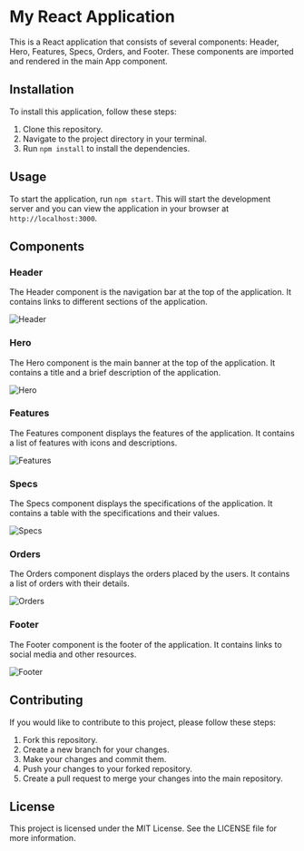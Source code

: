 # My React Application

This is a React application that consists of several components: Header, Hero, Features, Specs, Orders, and Footer. These components are imported and rendered in the main App component.

## Installation

To install this application, follow these steps:

1. Clone this repository.
2. Navigate to the project directory in your terminal.
3. Run `npm install` to install the dependencies.

## Usage

To start the application, run `npm start`. This will start the development server and you can view the application in your browser at `http://localhost:3000`.

## Components

### Header

The Header component is the navigation bar at the top of the application. It contains links to different sections of the application.

![Header](https://example.com/header.png)

### Hero

The Hero component is the main banner at the top of the application. It contains a title and a brief description of the application.

![Hero](https://example.com/hero.png)

### Features

The Features component displays the features of the application. It contains a list of features with icons and descriptions.

![Features](https://example.com/features.png)

### Specs

The Specs component displays the specifications of the application. It contains a table with the specifications and their values.

![Specs](https://example.com/specs.png)

### Orders

The Orders component displays the orders placed by the users. It contains a list of orders with their details.

![Orders](https://example.com/orders.png)

### Footer

The Footer component is the footer of the application. It contains links to social media and other resources.

![Footer](https://example.com/footer.png)

## Contributing

If you would like to contribute to this project, please follow these steps:

1. Fork this repository.
2. Create a new branch for your changes.
3. Make your changes and commit them.
4. Push your changes to your forked repository.
5. Create a pull request to merge your changes into the main repository.

## License

This project is licensed under the MIT License. See the LICENSE file for more information.
